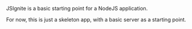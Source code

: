 JSIgnite is a basic starting point for a NodeJS application. 

For now, this is just a skeleton app, with a basic server as a starting point. 

